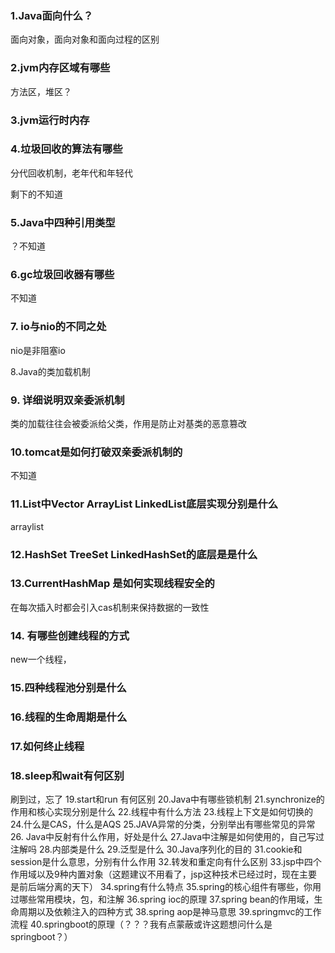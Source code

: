 ### 1.Java面向什么？

面向对象，面向对象和面向过程的区别

### 2.jvm内存区域有哪些
方法区，堆区？

### 3.jvm运行时内存

### 4.垃圾回收的算法有哪些

分代回收机制，老年代和年轻代

剩下的不知道
### 5.Java中四种引用类型
？不知道

### 6.gc垃圾回收器有哪些
不知道

### 7. io与nio的不同之处
nio是非阻塞io

8.Java的类加载机制

### 9. 详细说明双亲委派机制
类的加载往往会被委派给父类，作用是防止对基类的恶意篡改
### 10.tomcat是如何打破双亲委派机制的
不知道
### 11.List中Vector ArrayList LinkedList底层实现分别是什么
arraylist

### 12.HashSet TreeSet LinkedHashSet的底层是是什么

### 13.CurrentHashMap 是如何实现线程安全的
在每次插入时都会引入cas机制来保持数据的一致性
### 14. 有哪些创建线程的方式
new一个线程，
### 15.四种线程池分别是什么

### 16.线程的生命周期是什么
### 17.如何终止线程
### 18.sleep和wait有何区别
刷到过，忘了
19.start和run 有何区别
20.Java中有哪些锁机制
21.synchronize的作用和核心实现分别是什么
22.线程中有什么方法
23.线程上下文是如何切换的
24.什么是CAS，什么是AQS
25.JAVA异常的分类，分别举出有哪些常见的异常
26. Java中反射有什么作用，好处是什么
27.Java中注解是如何使用的，自己写过注解吗
28.内部类是什么
29.泛型是什么
30.Java序列化的目的
31.cookie和session是什么意思，分别有什么作用
32.转发和重定向有什么区别
33.jsp中四个作用域以及9种内置对象（这题建议不用看了，jsp这种技术已经过时，现在主要是前后端分离的天下）
34.spring有什么特点
35.spring的核心组件有哪些，你用过哪些常用模块，包，和注解
36.spring ioc的原理
37.spring bean的作用域，生命周期以及依赖注入的四种方式
38.spring aop是神马意思
39.springmvc的工作流程
40.springboot的原理（？？？我有点蒙蔽或许这题想问什么是springboot？）
